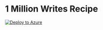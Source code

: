 # 1 Million Writes Recipe 


[![Deploy to Azure](https://aka.ms/deploytoazurebutton)](https://portal.azure.com/#create/Microsoft.Template/uri/https%3A%2F%2Fraw.githubusercontent.com%2FRaviTella%2FBenckmarking%2Frt-linked-template%2Frecipes%2F1-million-writes%2Fazuredeplpy.json)

